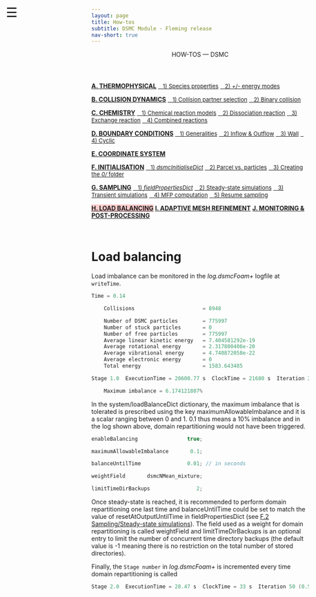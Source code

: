 ```yaml
---
layout: page
title: How-tos
subtitle: DSMC Module - Fleming release
nav-short: true
---
```


<div id="mySidenav" class="sidenav">
  <a href="javascript:void(0)" class="closebtn" onclick="closeNav()"><i class='fa fa-times'></i></a>
  <header>HOW-TOS — DSMC</header>
  <a href="https://hystrath.github.io/how-tos-dsmc-fleming/how-tos-dsmc-fleming-thermophysical/"><b>A. THERMOPHYSICAL</b></a>
  <a href="https://hystrath.github.io/how-tos-dsmc-fleming/how-tos-dsmc-fleming-thermophysical/#1-species-thermophysical-properties" style="padding-top:4px; padding-bottom:4px"><span style="font-size:13px">&nbsp;&nbsp; 1) Species properties</span></a>
  <a href="https://hystrath.github.io/how-tos-dsmc-fleming/how-tos-dsmc-fleming-thermophysical/#2-addingremoving-energy-modes"  style="padding-top:4px"><span style="font-size:13px">&nbsp;&nbsp; 2) +/- energy modes</span></a>

  <a href="https://hystrath.github.io/how-tos-dsmc-fleming/how-tos-dsmc-fleming-collision-dynamics"><b>B. COLLISION DYNAMICS</b></a>
  <a href="https://hystrath.github.io/how-tos-dsmc-fleming/how-tos-dsmc-fleming-collision-dynamics/#1-collision-partner-selection"  style="padding-top:4px; padding-bottom:4px"><span style="font-size:13px">&nbsp;&nbsp; 1) Collision partner selection</span></a>
  <a href="https://hystrath.github.io/how-tos-dsmc-fleming/how-tos-dsmc-fleming-collision-dynamics/#2-binary-collision"  style="padding-top:4px"><span style="font-size:13px">&nbsp;&nbsp; 2) Binary collision</span></a>

  <a href="https://hystrath.github.io/how-tos-dsmc-fleming/how-tos-dsmc-fleming-chemistry/"><b>C. CHEMISTRY</b></a>
  <a href="https://hystrath.github.io/how-tos-dsmc-fleming/how-tos-dsmc-fleming-chemistry/#1-chemical-reaction-models"  style="padding-top:4px; padding-bottom:4px"><span style="font-size:13px">&nbsp;&nbsp; 1) Chemical reaction models</span></a>
  <a href="https://hystrath.github.io/how-tos-dsmc-fleming/how-tos-dsmc-fleming-chemistry/#2-dissociation-reaction"  style="padding-top:4px; padding-bottom:4px"><span style="font-size:13px">&nbsp;&nbsp; 2) Dissociation reaction</span></a>
  <a href="https://hystrath.github.io/how-tos-dsmc-fleming/how-tos-dsmc-fleming-chemistry/#3-exchange-reaction"  style="padding-top:4px; padding-bottom:4px"><span style="font-size:13px">&nbsp;&nbsp; 3) Exchange reaction</span></a>
  <a href="https://hystrath.github.io/how-tos-dsmc-fleming/how-tos-dsmc-fleming-chemistry/#4-combined-reactions"  style="padding-top:4px"><span style="font-size:13px">&nbsp;&nbsp; 4) Combined reactions</span></a>

  <a href="https://hystrath.github.io/how-tos-dsmc-fleming/how-tos-dsmc-fleming-boundary-conditions"><b>D. BOUNDARY CONDITIONS</b></a>
  <a href="https://hystrath.github.io/how-tos-dsmc-fleming/how-tos-dsmc-fleming-boundary-conditions/#1-generalities"  style="padding-top:4px; padding-bottom:4px"><span style="font-size:13px">&nbsp;&nbsp; 1) Generalities</span></a>
  <a href="https://hystrath.github.io/how-tos-dsmc-fleming/how-tos-dsmc-fleming-boundary-conditions/#2-inflow--outflow-boundary-conditions"  style="padding-top:4px; padding-bottom:4px"><span style="font-size:13px">&nbsp;&nbsp; 2) Inflow & Outflow</span></a>
  <a href="https://hystrath.github.io/how-tos-dsmc-fleming/how-tos-dsmc-fleming-boundary-conditions/#3-wall-boundary-conditions"  style="padding-top:4px; padding-bottom:4px"><span style="font-size:13px">&nbsp;&nbsp; 3) Wall</span></a>
  <a href="https://hystrath.github.io/how-tos-dsmc-fleming/how-tos-dsmc-fleming-boundary-conditions/#4-cyclic-boundary-conditions"  style="padding-top:4px"><span style="font-size:13px">&nbsp;&nbsp; 4) Cyclic</span></a>
  
  <a href="https://hystrath.github.io/how-tos-dsmc-fleming/how-tos-dsmc-fleming-coordinate-system/"><b>E. COORDINATE SYSTEM</b></a>
  
  <a href="https://hystrath.github.io/how-tos-dsmc-fleming/how-tos-dsmc-fleming-initialisation/"><b>F. INITIALISATION</b></a>
  <a href="https://hystrath.github.io/how-tos-dsmc-fleming/how-tos-dsmc-fleming-initialisation/#1-the-dsmcinitialisedict-dictionary"  style="padding-top:4px; padding-bottom:4px"><span style="font-size:13px">&nbsp;&nbsp; 1) <i>dsmcInitialiseDict</i></span></a>
  <a href="https://hystrath.github.io/how-tos-dsmc-fleming/how-tos-dsmc-fleming-initialisation/#2-dsmc-parcel-vs-real-particles"  style="padding-top:4px; padding-bottom:4px"><span style="font-size:13px">&nbsp;&nbsp; 2) Parcel vs. particles</span></a>
  <a href="https://hystrath.github.io/how-tos-dsmc-fleming/how-tos-dsmc-fleming-initialisation/#3-creating-the-0-folder"  style="padding-top:4px"><span style="font-size:13px">&nbsp;&nbsp; 3) Creating the <i>0/</i> folder</span></a>
  
  <a href="https://hystrath.github.io/how-tos-dsmc-fleming/how-tos-dsmc-fleming-sampling/"><b>G. SAMPLING</b></a>
  <a href="https://hystrath.github.io/how-tos-dsmc-fleming/how-tos-dsmc-fleming-sampling/#1-the-fieldpropertiesdict-dictionary"  style="padding-top:4px; padding-bottom:4px"><span style="font-size:13px">&nbsp;&nbsp; 1) <i>fieldPropertiesDict</i></span></a>
  <a href="https://hystrath.github.io/how-tos-dsmc-fleming/how-tos-dsmc-fleming-sampling/#2-steady-state-simulations"  style="padding-top:4px; padding-bottom:4px"><span style="font-size:13px">&nbsp;&nbsp; 2) Steady-state simulations</span></a>
  <a href="https://hystrath.github.io/how-tos-dsmc-fleming/how-tos-dsmc-fleming-sampling/#3-transient-simulations" style="padding-top:4px; padding-bottom:4px"><span style="font-size:13px">&nbsp;&nbsp; 3) Transient simulations</span></a>
  <a href="https://hystrath.github.io/how-tos-dsmc-fleming/how-tos-dsmc-fleming-sampling/#4-mean-free-path-computation"  style="padding-top:4px; padding-bottom:4px"><span style="font-size:13px">&nbsp;&nbsp; 4) MFP computation</span></a>
  <a href="https://hystrath.github.io/how-tos-dsmc-fleming/how-tos-dsmc-fleming-sampling/#5-resume-sampling" style="padding-top:4px"><span style="font-size:13px">&nbsp;&nbsp; 5) Resume sampling</span></a>
  
  <a href="https://hystrath.github.io/how-tos-dsmc-fleming/how-tos-dsmc-fleming-load-balancing/" style="background-color:#FFCCCC"><b>H. LOAD BALANCING</b></a>
  <a href="https://hystrath.github.io/how-tos-dsmc-fleming/how-tos-dsmc-fleming/#i-adaptive-mesh-refinement"><b>I. ADAPTIVE MESH REFINEMENT</b></a>
  <a href="https://hystrath.github.io/how-tos-dsmc-fleming/how-tos-dsmc-fleming/#j-monitoring--post-processing"><b>J. MONITORING & POST-PROCESSING</b></a>
</div>

<span style="position: fixed;font-size:30px;cursor:pointer; margin:0px; top:60px;left:30px;" onclick="reopenNav()">&#9776;</span>

<script>
function openNav() {
  document.getElementById("mySidenav").style.width = "225px";
  document.getElementById("mySidenav").style.transition = "0s";
  document.getElementById('mySidenav').scrollTop = "700";
}

function closeNav() {
  document.getElementById("mySidenav").style.width = "0px";
}

function reopenNav() {
  document.getElementById("mySidenav").style.width = "225px";
  document.getElementById("mySidenav").style.transition = "0.5s";
  document.getElementById('mySidenav').scrollTop = "700";
}

openNav()
</script>

&nbsp;   

# Load balancing

Load imbalance can be monitored in the _log.dsmcFoam+_ logfile at `writeTime`.

```c++
Time = 0.14

    Collisions                      = 8948

    Number of DSMC particles        = 775997
    Number of stuck particles       = 0
    Number of free particles        = 775997
    Average linear kinetic energy   = 7.404581292e-19
    Average rotational energy       = 2.317800406e-20
    Average vibrational energy      = 4.740872058e-22
    Average electronic energy       = 0
    Total energy                    = 1583.643485

Stage 1.0  ExecutionTime = 20600.77 s  ClockTime = 21680 s  Iteration 20000 (7.67 s)

    Maximum imbalance = 6.174121807%
```

In the <dirname>system/</dirname><dict>loadBalanceDict</dict> dictionary, the maximum imbalance that is tolerated is prescribed using the key <dictkey>maximumAllowableImbalance</dictkey> and it is a scalar ranging between 0 and 1. <dictval>0.1</dictval> thus means a 10% imbalance and in the log shown above, domain repartitioning would not have been triggered.

```c++
enableBalancing                true;

maximumAllowableImbalance       0.1;

balanceUntilTime               0.01; // in seconds

weightField       dsmcNMean_mixture;

limitTimeDirBackups               2; 
```

Once steady-state is reached, it is recommended to perform domain repartitioning one last time and <dictkey>balanceUntilTime</dictkey> could be set to match the value of <dictkey>resetAtOutputUntilTime</dictkey> in <dict>fieldPropertiesDict</dict> (see [F.2 Sampling/Steady-state simulations](https://hystrath.github.io/how-tos-dsmc-fleming/how-tos-dsmc-fleming-sampling/#2-steady-state-simulations)). The field used as a weight for domain repartitioning is called <dictkey>weightField</dictkey> and <dictkey>limitTimeDirBackups</dictkey> is an optional entry to limit the number of concurrent time directory backups (the default value is <dictval>-1</dictval> meaning there is no restriction on the total number of stored directories). 

Finally, the `Stage number` in _log.dsmcFoam+_ is incremented every time domain repartitioning is called

```c++
Stage 2.0  ExecutionTime = 28.47 s  ClockTime = 33 s  Iteration 50 (0.59 s)
```
